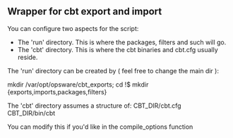 Wrapper for cbt export and import
--------

You can configure two aspects for the script:

* The 'run' directory.  This is where the packages, filters and such will go.
* The 'cbt' directory.  This is where the cbt binaries and cbt.cfg usually 
   reside.

The 'run' directory can be created by ( feel free to change the main dir ):

mkdir /var/opt/opsware/cbt_exports; cd !$
mkdir {exports,imports,packages,filters}

The 'cbt' directory assumes a structure of:
    CBT_DIR/cbt.cfg
    CBT_DIR/bin/cbt

You can modify this if you'd like in the compile_options function

